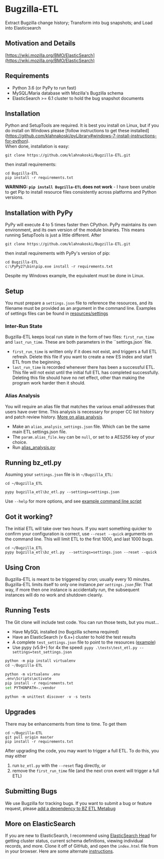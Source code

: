 
# Bugzilla-ETL

Extract Bugzilla change history; Transform into bug snapshots; and Load into Elasticsearch  


## Motivation and Details

[https://wiki.mozilla.org/BMO/ElasticSearch](https://wiki.mozilla.org/BMO/ElasticSearch)

## Requirements

  * Python 3.6 (or PyPy to run fast)
  * MySQL/Maria database with Mozilla's Bugzilla schema 
  * ElasticSearch >= 6.1 cluster to hold the bug snapshot documents

## Installation

Python and SetupTools are required.  It is best you install on Linux, but if 
you do install on Windows please [follow instructions to get these installed]
(https://github.com/klahnakoski/pyLibrary#windows-7-install-instructions-for-python).  
When done, installation is easy:

    git clone https://github.com/klahnakoski/Bugzilla-ETL.git

then install requirements:

    cd Bugzilla-ETL
    pip install -r requirements.txt

**WARNING: `pip install Bugzilla-ETL` does not work** - I have been unable 
to get Pip to install resource files consistently across platforms and Python 
versions.

## Installation with PyPy

PyPy will execute 4 to 5 times faster then CPython.  PyPy maintains its own 
environment, and its own version of the module binaries.  This means running 
SetupTools is just a little different.  After

    git clone https://github.com/klahnakoski/Bugzilla-ETL.git

then install requirements with PyPy's version of pip:

    cd Bugzilla-ETL
    c:\PyPy27\bin\pip.exe install -r requirements.txt

Despite my Windows example, the equivalent must be done in Linux.

## Setup

You must prepare a `settings.json` file to reference the resources,
and its filename must be provided as an argument in the command line.
Examples of settings files can be found in [resources/settings](resources/settings)

### Inter-Run State

Bugzilla-ETL keeps local run state in the form of two files:
`first_run_time` and `last_run_time`.  These are both parameters
in the ``settings.json` file.

  * `first_run_time` is written only if it does not exist, and triggers a 
    full ETL refresh.  Delete this file if you want to create a new ES index 
    and start ETL from the beginning.
  * `last_run_time` is recorded whenever there has been a successful ETL.  
    This file will not exist until the initial full ETL has completed 
    successfully.  Deleting this file should have no net effect, other than 
    making the program work harder then it should.

### Alias Analysis

You will require an alias file that matches the various email addresses that 
users have over time.  This analysis is necessary for proper CC list history 
and patch review history.  [More on alias analysis](https://wiki.mozilla.org/BMO/ElasticSearch#Alias_Analysis).

  * Make an `alias_analysis_settings.json` file.  Which can be the same 
    main ETL settings.json file.
  * The `param.alias_file.key` can be `null`, or set to a AES256 key 
    of your choice.
  * Run [alias_analysis.py](https://github.com/klahnakoski/Bugzilla-ETL/blob/master/resources/scripts/alias_analysis.bat)


## Running bz_etl.py

Asuming your `settings.json` file is in `~/Bugzilla_ETL`:

    cd ~/Bugzilla_ETL

    pypy bugzilla_etl\bz_etl.py --settings=settings.json

Use `--help` for more options, and see [example command line script](resources/scripts/bz_etl.bat)

## Got it working?

The initial ETL will take over two hours.  If you want something
quicker to confirm your configuration is correct, use `--reset
--quick` arguments on the command line. This will limit ETL
to the first 1000, and last 1000 bugs.

    cd ~/Bugzilla_ETL
    pypy bugzilla_etl\bz_etl.py  --settings=settings.json --reset --quick

## Using Cron

Bugzilla-ETL is meant to be triggered by cron; usually every 10 minutes.
Bugzilla-ETL limits itself to only one instance *per `settings.json`
file*:  That way, if more then one instance is accidentally run, the
subsequent instances will do no work and shutdown cleanly.

## Running Tests

The Git clone will include test code. You can run those tests, but you must...

  * Have MySQL installed (no Bugzilla schema required)
  * Have an ElasticSearch (v 6.x+) cluster to hold the test results
  * A complete `test_settings.json` file to point to the resources ([example](./resources/settings/test_settings.json))
  * Use pypy (v5.9+) for 4x the speed: `pypy .\tests\test_etl.py --settings=test_settings.json`

```python
python -m pip install virtualenv
cd ~/Bugzilla-ETL

python -m virtualenv .env
.env\Scripts\activate
pip install -r requirements.txt
set PYTHONPATH=.;vendor

python -m unittest discover -v -s tests
```

## Upgrades

There may be enhancements from time to time.  To get them

    cd ~/Bugzilla-ETL
    git pull origin master
    pip install -r requirements.txt

After upgrading the code, you may want to trigger a full ETL.  To do this,
you may either

1.  run `bz_etl.py` with the `--reset` flag directly, or
2.  remove the `first_run_time` file (and the next cron event will trigger a full ETL)

## Submitting Bugs

We use Bugzilla for tracking bugs.  If you want to submit a bug or feature
request, please [add a dependency to BZ ETL Metabug](https://bugzilla.mozilla.org/showdependencytree.cgi?id=959670&hide_resolved=0)


## More on ElasticSearch

If you are new to ElasticSearch, I recommend using [ElasticSearch Head](https://github.com/mobz/elasticsearch-head)
for getting cluster status, current schema definitions, viewing individual
records, and more.  Clone it off of GitHub, and open the `index.html` file
from in your browser.  Here are some alternate [instructions](http://mobz.github.io/elasticsearch-head/).
